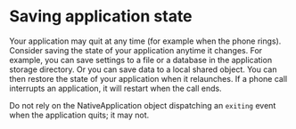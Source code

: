 # Saving application state

Your application may quit at any time (for example when the phone rings).
Consider saving the state of your application anytime it changes. For example,
you can save settings to a file or a database in the application storage
directory. Or you can save data to a local shared object. You can then restore
the state of your application when it relaunches. If a phone call interrupts an
application, it will restart when the call ends.

Do not rely on the NativeApplication object dispatching an `exiting` event when
the application quits; it may not.
